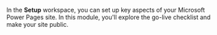 In the **Setup** workspace, you can set up key aspects of your Microsoft Power Pages site. In this module, you'll explore the go-live checklist and make your site public.
